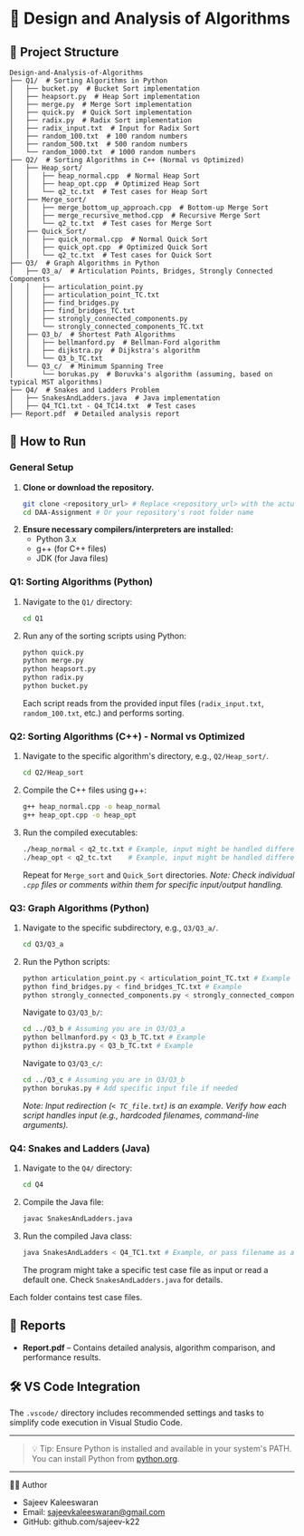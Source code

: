 # 📘 Design and Analysis of Algorithms

## 📁 Project Structure

```
Design-and-Analysis-of-Algorithms
├── Q1/  # Sorting Algorithms in Python
│   ├── bucket.py  # Bucket Sort implementation
│   ├── heapsort.py  # Heap Sort implementation
│   ├── merge.py  # Merge Sort implementation
│   ├── quick.py  # Quick Sort implementation
│   ├── radix.py  # Radix Sort implementation
│   ├── radix_input.txt  # Input for Radix Sort
│   ├── random_100.txt  # 100 random numbers
│   ├── random_500.txt  # 500 random numbers
│   └── random_1000.txt  # 1000 random numbers
├── Q2/  # Sorting Algorithms in C++ (Normal vs Optimized)
│   ├── Heap_sort/
│   │   ├── heap_normal.cpp  # Normal Heap Sort
│   │   ├── heap_opt.cpp  # Optimized Heap Sort
│   │   └── q2_tc.txt  # Test cases for Heap Sort
│   ├── Merge_sort/
│   │   ├── merge_bottom_up_approach.cpp  # Bottom-up Merge Sort
│   │   ├── merge_recursive_method.cpp  # Recursive Merge Sort
│   │   └── q2_tc.txt  # Test cases for Merge Sort
│   ├── Quick_Sort/
│   │   ├── quick_normal.cpp  # Normal Quick Sort
│   │   ├── quick_opt.cpp  # Optimized Quick Sort
│   │   └── q2_tc.txt  # Test cases for Quick Sort
├── Q3/  # Graph Algorithms in Python
│   ├── Q3_a/  # Articulation Points, Bridges, Strongly Connected Components
│   │   ├── articulation_point.py
│   │   ├── articulation_point_TC.txt
│   │   ├── find_bridges.py
│   │   ├── find_bridges_TC.txt
│   │   ├── strongly_connected_components.py
│   │   └── strongly_connected_components_TC.txt
│   ├── Q3_b/  # Shortest Path Algorithms
│   │   ├── bellmanford.py  # Bellman-Ford algorithm
│   │   ├── dijkstra.py  # Dijkstra's algorithm
│   │   └── Q3_b_TC.txt
│   └── Q3_c/  # Minimum Spanning Tree
│       └── borukas.py  # Boruvka's algorithm (assuming, based on typical MST algorithms)
├── Q4/  # Snakes and Ladders Problem
│   ├── SnakesAndLadders.java  # Java implementation
│   ├── Q4_TC1.txt - Q4_TC14.txt  # Test cases
├── Report.pdf  # Detailed analysis report
```

## 🔧 How to Run

### General Setup
1. **Clone or download the repository.**
   ```bash
   git clone <repository_url> # Replace <repository_url> with the actual URL
   cd DAA-Assignment # Or your repository's root folder name
   ```
2. **Ensure necessary compilers/interpreters are installed:**
   - Python 3.x
   - g++ (for C++ files)
   - JDK (for Java files)

### Q1: Sorting Algorithms (Python)
1. Navigate to the `Q1/` directory:
   ```bash
   cd Q1
   ```
2. Run any of the sorting scripts using Python:
   ```bash
   python quick.py
   python merge.py
   python heapsort.py
   python radix.py
   python bucket.py
   ```
   Each script reads from the provided input files (`radix_input.txt`, `random_100.txt`, etc.) and performs sorting.

### Q2: Sorting Algorithms (C++) - Normal vs Optimized
1. Navigate to the specific algorithm's directory, e.g., `Q2/Heap_sort/`.
   ```bash
   cd Q2/Heap_sort
   ```
2. Compile the C++ files using g++:
   ```bash
   g++ heap_normal.cpp -o heap_normal
   g++ heap_opt.cpp -o heap_opt
   ```
3. Run the compiled executables:
   ```bash
   ./heap_normal < q2_tc.txt # Example, input might be handled differently
   ./heap_opt < q2_tc.txt    # Example, input might be handled differently
   ```
   Repeat for `Merge_sort` and `Quick_Sort` directories.
   *Note: Check individual `.cpp` files or comments within them for specific input/output handling.*

### Q3: Graph Algorithms (Python)
1. Navigate to the specific subdirectory, e.g., `Q3/Q3_a/`.
   ```bash
   cd Q3/Q3_a
   ```
2. Run the Python scripts:
   ```bash
   python articulation_point.py < articulation_point_TC.txt # Example
   python find_bridges.py < find_bridges_TC.txt # Example
   python strongly_connected_components.py < strongly_connected_components_TC.txt # Example
   ```
   Navigate to `Q3/Q3_b/`:
   ```bash
   cd ../Q3_b # Assuming you are in Q3/Q3_a
   python bellmanford.py < Q3_b_TC.txt # Example
   python dijkstra.py < Q3_b_TC.txt # Example
   ```
   Navigate to `Q3/Q3_c/`:
   ```bash
   cd ../Q3_c # Assuming you are in Q3/Q3_b
   python borukas.py # Add specific input file if needed
   ```
   *Note: Input redirection (`< TC_file.txt`) is an example. Verify how each script handles input (e.g., hardcoded filenames, command-line arguments).*

### Q4: Snakes and Ladders (Java)
1. Navigate to the `Q4/` directory:
   ```bash
   cd Q4
   ```
2. Compile the Java file:
   ```bash
   javac SnakesAndLadders.java
   ```
3. Run the compiled Java class:
   ```bash
   java SnakesAndLadders < Q4_TC1.txt # Example, or pass filename as arg if program expects that
   ```
   The program might take a specific test case file as input or read a default one. Check `SnakesAndLadders.java` for details.

Each folder contains test case files.

## 📄 Reports

- **Report.pdf** – Contains detailed analysis, algorithm comparison, and performance results.

## 🛠 VS Code Integration

The `.vscode/` directory includes recommended settings and tasks to simplify code execution in Visual Studio Code.

---

> 💡 Tip: Ensure Python is installed and available in your system's PATH. You can install Python from [python.org](https://www.python.org/).

------------------------------------------------------------------------------------------------
👨‍💻 Author

- Sajeev Kaleeswaran
- Email: sajeevkaleeswaran@gmail.com
- GitHub: github.com/sajeev-k22
